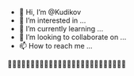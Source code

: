 - 👋 Hi, I’m @Kudikov
- 👀 I’m interested in ...
- 🌱 I’m currently learning ...
- 💞️ I’m looking to collaborate on ...
- 📫 How to reach me ...

🚋🚋🚋🚋🚋🚋🚋🚋🚋🚋🚋🚋🚋🚋🚋🚋🚋🚋🚋🚋🚋🚋🚋🚋🚋🚋

<!---
Kudikov/Kudikov is a ✨ special ✨ repository because its `README.md` (this file) appears on your GitHub profile.
You can click the Preview link to take a look at your changes.
--->
